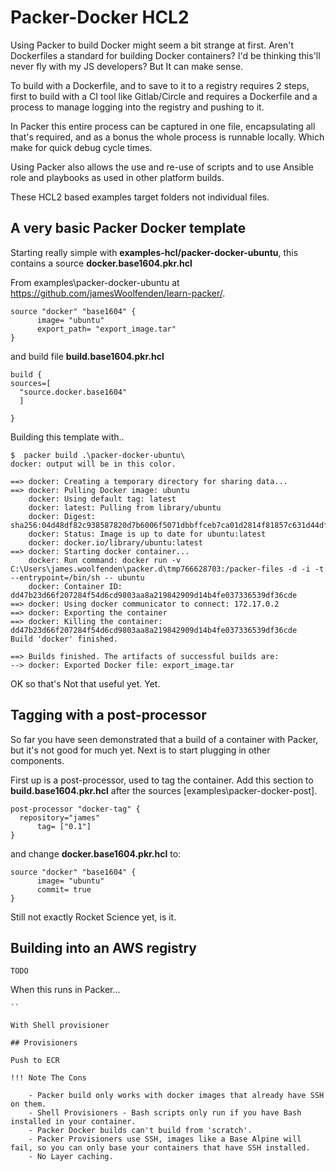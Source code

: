 # Packer-Docker HCL2

Using Packer to build Docker might seem a bit strange at first. Aren't Dockerfiles a standard for building Docker containers?
I'd be thinking this'll never fly with my JS developers? But It can make sense.

To build with a Dockerfile, and to save to it to a registry requires 2 steps, first to build with a CI tool like Gitlab/Circle and requires a Dockerfile and a process to manage logging into the registry and pushing to it.

In Packer this entire process can be captured in one file, encapsulating all that's required, and as a bonus the whole process is runnable locally. Which make for quick debug cycle times.

Using Packer also allows the use and re-use of scripts and to use Ansible role and playbooks as used in other platform builds.

These HCL2 based examples target folders not individual files.

## A very basic Packer Docker template

Starting really simple with **examples-hcl/packer-docker-ubuntu**, this contains a source **docker.base1604.pkr.hcl**

From examples\packer-docker-ubuntu at <https://github.com/jamesWoolfenden/learn-packer/>.

```HCL
source "docker" "base1604" {
      image= "ubuntu"
      export_path= "export_image.tar"
}

```

and build file **build.base1604.pkr.hcl**

```HCL
build {
sources=[
  "source.docker.base1604"
  ]

}
```

Building this template with..

```cli
$  packer build .\packer-docker-ubuntu\
docker: output will be in this color.

==> docker: Creating a temporary directory for sharing data...
==> docker: Pulling Docker image: ubuntu
    docker: Using default tag: latest
    docker: latest: Pulling from library/ubuntu
    docker: Digest: sha256:04d48df82c938587820d7b6006f5071dbbffceb7ca01d2814f81857c631d44df
    docker: Status: Image is up to date for ubuntu:latest
    docker: docker.io/library/ubuntu:latest
==> docker: Starting docker container...
    docker: Run command: docker run -v C:\Users\james.woolfenden\packer.d\tmp766628703:/packer-files -d -i -t --entrypoint=/bin/sh -- ubuntu
    docker: Container ID: dd47b23d66f207284f54d6cd9803aa8a219842909d14b4fe037336539df36cde
==> docker: Using docker communicator to connect: 172.17.0.2
==> docker: Exporting the container
==> docker: Killing the container: dd47b23d66f207284f54d6cd9803aa8a219842909d14b4fe037336539df36cde
Build 'docker' finished.

==> Builds finished. The artifacts of successful builds are:
--> docker: Exported Docker file: export_image.tar
```

OK so that's Not that useful yet. Yet.

## Tagging with a post-processor

So far you have seen demonstrated that a build of a container with Packer, but it's not good for much yet.
Next is to start plugging in other components.

First up is a post-processor, used to tag the container.
Add this section to **build.base1604.pkr.hcl** after the sources [examples\packer-docker-post].

```HCL
post-processor "docker-tag" {
  repository="james"
      tag= ["0.1"]
}
```

and change **docker.base1604.pkr.hcl** to:

```HCL
source "docker" "base1604" {
      image= "ubuntu"
      commit= true
}
```

Still not exactly Rocket Science yet, is it.

## Building into an AWS registry

```hcl
TODO
```

When this runs in Packer...

```cli
``

With Shell provisioner

## Provisioners

Push to ECR

!!! Note The Cons

    - Packer build only works with docker images that already have SSH on them.
    - Shell Provisioners - Bash scripts only run if you have Bash installed in your container.
    - Packer Docker builds can't build from 'scratch'.
    - Packer Provisioners use SSH, images like a Base Alpine will fail, so you can only base your containers that have SSH installed.
    - No Layer caching.
```
